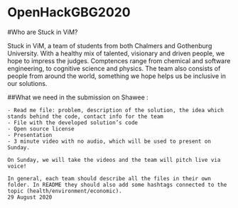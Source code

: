 # OpenHackGBG2020

#Who are Stuck in ViM?

Stuck in ViM, a team of students from both Chalmers and Gothenburg University. With a healthy mix of talented, visionary and driven people, we hope to impress the judges. Comptences range from chemical and software engineering, to cognitive science and physics. The team also consists of people from around the world, something we hope helps us be inclusive in our solutions.

##What we need in the submission on Shawee :
```
- Read me file: problem, description of the solution, the idea which stands behind the code, contact info for the team
- File with the developed solution’s code 
- Open source license
- Presentation
- 3 minute video with no audio, which will be used to present on Sunday.

On Sunday, we will take the videos and the team will pitch live via voice! 

In general, each team should describe all the files in their own folder. In README they should also add some hashtags connected to the topic (health/environment/economic).
29 August 2020
```
